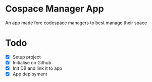 # Cospace Manager App

An app made fore codespace managers to best manage their space

# Todo

- [x] Setup project
- [x] Initialise on Github
- [x] Init DB and link it to app
- [x] App deployment
